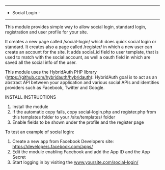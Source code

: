 ----------------
- Social Login -
----------------

This module provides simple way to allow social login, standard login, registration and user profile for your site.

It creates a new page called /social-login/ which does quick social login or standard.
It creates also a page called /register/ in which a new user can create an account for the site.
It adds social_id field to user template, that is used to match with the social account,
as well a oauth field in which are saved all the social info of the user. 

This module uses the HybridAuth PHP library (https://github.com/hybridauth/hybridauth):
HybridAuth goal is to act as an abstract API between your application and various
social APIs and identities providers such as Facebook, Twitter and Google.


INSTALL INSTRUCTIONS

1. Install the module
2. If the automatic copy fails, copy social-login.php and register.php from this templates folder to your /site/templates/ folder
3. Enable fields to be shown under the profile and the register page


To test an example of social login:

1. Create a new app from Facebook Developers site: https://developers.facebook.com/apps/
2. Edit the module enabling Facebook and add the App ID and the App Secret
3. Start logging in by visiting the www.yoursite.com/social-login/